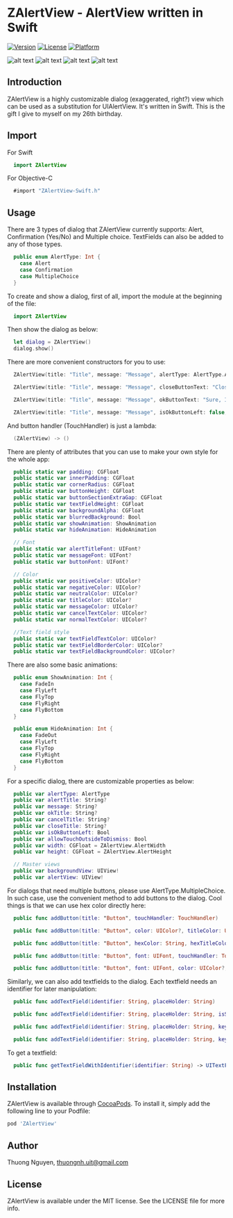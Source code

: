 # ZAlertView - AlertView written in Swift

[![Version](https://img.shields.io/cocoapods/v/ZAlertView.svg?style=flat)](http://cocoapods.org/pods/ZAlertView)
[![License](https://img.shields.io/cocoapods/l/ZAlertView.svg?style=flat)](http://cocoapods.org/pods/ZAlertView)
[![Platform](https://img.shields.io/cocoapods/p/ZAlertView.svg?style=flat)](http://cocoapods.org/pods/ZAlertView)

![alt text](https://raw.githubusercontent.com/zelic91/ZAlertView/master/Screenshots/ZA_01.png "")
![alt text](https://raw.githubusercontent.com/zelic91/ZAlertView/master/Screenshots/ZA_02.png "")
![alt text](https://raw.githubusercontent.com/zelic91/ZAlertView/master/Screenshots/ZA_03.png "")
![alt text](https://raw.githubusercontent.com/zelic91/ZAlertView/master/Screenshots/ZA_04.png "")

## Introduction

ZAlertView is a highly customizable dialog (exaggerated, right?) view which can be used as a substitution for UIAlertView. It's written in Swift. This is the gift I give to myself on my 26th birthday.

## Import

For Swift

```swift
  import ZAlertView
```

For Objective-C

```objective-c
  #import "ZAlertView-Swift.h"
```

## Usage

There are 3 types of dialog that ZAlertView currently supports: Alert, Confirmation (Yes/No) and  Multiple choice. TextFields can also be added to any of those types.

```swift
  public enum AlertType: Int {
    case Alert
    case Confirmation
    case MultipleChoice
  }
```

To create and show a dialog, first of all, import the module at the beginning of the file:

```swift
  import ZAlertView
```

Then show the dialog as below:

```swift
  let dialog = ZAlertView()
  dialog.show()
```

There are more convenient constructors for you to use:

```swift
  ZAlertView(title: "Title", message: "Message", alertType: AlertType.Alert)

  ZAlertView(title: "Title", message: "Message", closeButtonText: "Close this popup", closeButtonHandler: nil)

  ZAlertView(title: "Title", message: "Message", okButtonText: "Sure, I do", cancelButtonText: "No way")

  ZAlertView(title: "Title", message: "Message", isOkButtonLeft: false, okButtonText: "Cool, do it", cancelButtonText: "Stop it", okButtonHandler: nil, cancelButtonHandler: nil)
```

And button handler (TouchHandler) is just a lambda:

```swift
  (ZAlertView) -> ()
```

There are plenty of attributes that you can use to make your own style for the whole app:

```swift
  public static var padding: CGFloat
  public static var innerPadding: CGFloat
  public static var cornerRadius: CGFloat
  public static var buttonHeight: CGFloat
  public static var buttonSectionExtraGap: CGFloat
  public static var textFieldHeight: CGFloat
  public static var backgroundAlpha: CGFloat
  public static var blurredBackground: Bool
  public static var showAnimation: ShowAnimation
  public static var hideAnimation: HideAnimation

  // Font
  public static var alertTitleFont: UIFont?
  public static var messageFont: UIFont?
  public static var buttonFont: UIFont?

  // Color
  public static var positiveColor: UIColor?
  public static var negativeColor: UIColor?
  public static var neutralColor: UIColor?
  public static var titleColor: UIColor?
  public static var messageColor: UIColor?
  public static var cancelTextColor: UIColor?
  public static var normalTextColor: UIColor?

  //Text field style
  public static var textFieldTextColor: UIColor?
  public static var textFieldBorderColor: UIColor?
  public static var textFieldBackgroundColor: UIColor?
```

There are also some basic animations:

```swift
  public enum ShowAnimation: Int {
    case FadeIn
    case FlyLeft
    case FlyTop
    case FlyRight
    case FlyBottom
  }

  public enum HideAnimation: Int {
    case FadeOut
    case FlyLeft
    case FlyTop
    case FlyRight
    case FlyBottom
  }
```

For a specific dialog, there are customizable properties as below:

```swift
  public var alertType: AlertType
  public var alertTitle: String?
  public var message: String?
  public var okTitle: String?
  public var cancelTitle: String?
  public var closeTitle: String?
  public var isOkButtonLeft: Bool
  public var allowTouchOutsideToDismiss: Bool
  public var width: CGFloat = ZAlertView.AlertWidth
  public var height: CGFloat = ZAlertView.AlertHeight

  // Master views
  public var backgroundView: UIView!
  public var alertView: UIView!
```

For dialogs that need multiple buttons, please use AlertType.MultipleChoice. In such case, use the convenient method to add buttons to the dialog. Cool things is that we can use hex color directly here:

```swift
  public func addButton(title: "Button", touchHandler: TouchHandler)

  public func addButton(title: "Button", color: UIColor?, titleColor: UIColor?, touchHandler: TouchHandler)

  public func addButton(title: "Button", hexColor: String, hexTitleColor: String, touchHandler: TouchHandler)

  public func addButton(title: "Button", font: UIFont, touchHandler: TouchHandler)

  public func addButton(title: "Button", font: UIFont, color: UIColor?, titleColor: UIColor?, touchHandler: TouchHandler)
```

Similarly, we can also add textfields to the dialog. Each textfield needs an identifier for later manipulation:

```swift
  public func addTextField(identifier: String, placeHolder: String)

  public func addTextField(identifier: String, placeHolder: String, isSecured: Bool)

  public func addTextField(identifier: String, placeHolder: String, keyboardType: UIKeyboardType)

  public func addTextField(identifier: String, placeHolder: String, keyboardType: UIKeyboardType, font: UIFont, padding: CGFloat, isSecured: Bool)
```

To get a textfield:

```swift
  public func getTextFieldWithIdentifier(identifier: String) -> UITextField?
```

## Installation

ZAlertView is available through [CocoaPods](http://cocoapods.org). To install
it, simply add the following line to your Podfile:

```ruby
pod 'ZAlertView'
```

## Author

Thuong Nguyen, thuongnh.uit@gmail.com

## License

ZAlertView is available under the MIT license. See the LICENSE file for more info.
